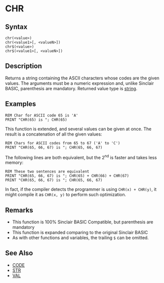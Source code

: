 # CHR

## Syntax


```
chr(<value>)
chr(<value1>[, <valueN>])
chr$(<value>)
chr$(<value1>[, <valueN>])
```

## Description

Returns a string containing the ASCII characters whose codes are the given values.
The arguments must be a numeric expression and, unlike Sinclair BASIC, parenthesis
are mandatory. Returned value type is [string](types.md#Strings).

## Examples

```
REM Char for ASCII code 65 is 'A'
PRINT "CHR(65) is "; CHR(65)
```
 
This function is extended, and several values can be given at once. The result is a concatenation of all the given values:

```
REM Chars for ASCII codes from 65 to 67 ('A' to 'C')
PRINT "CHR(65, 66, 67) is "; CHR(65, 66, 67)
```

The following lines are both equivalent, but the 2<sup>nd</sup> is faster and takes less memory:


```
REM These two sentences are equivalent
PRINT "CHR(65, 66, 67) is "; CHR(65) + CHR(66) + CHR(67)
PRINT "CHR(65, 66, 67) is "; CHR(65, 66, 67)
```
 

In fact, if the compiler detects the programmer is using `CHR(x) + CHR(y)`, it might compile it as
`CHR(x, y)` to perform such optimization.

## Remarks

* This function is 100% Sinclair BASIC Compatible, but parenthesis are mandatory
* This function is expanded comparing to the original Sinclair BASIC
* As with other functions and variables, the trailing `$` can be omitted.

## See Also

* [CODE](code.md)
* [STR](str.md)
* [VAL](val.md)
